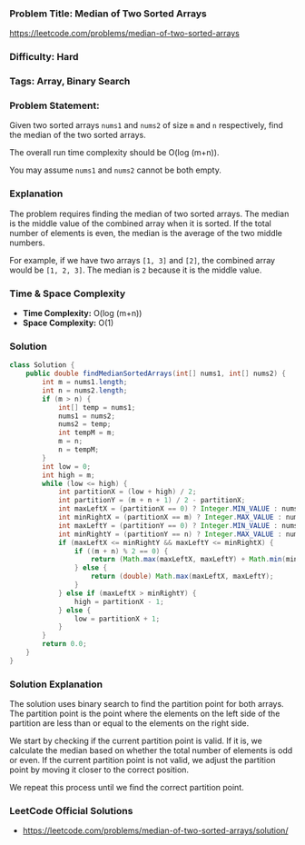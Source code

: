 ### **Problem Title: Median of Two Sorted Arrays**  
https://leetcode.com/problems/median-of-two-sorted-arrays  

### **Difficulty:** Hard  

### **Tags:** Array, Binary Search

### **Problem Statement:**  
Given two sorted arrays `nums1` and `nums2` of size `m` and `n` respectively, find the median of the two sorted arrays.

The overall run time complexity should be O(log (m+n)).

You may assume `nums1` and `nums2` cannot be both empty.

### **Explanation**  
The problem requires finding the median of two sorted arrays. The median is the middle value of the combined array when it is sorted. If the total number of elements is even, the median is the average of the two middle numbers.

For example, if we have two arrays `[1, 3]` and `[2]`, the combined array would be `[1, 2, 3]`. The median is `2` because it is the middle value.

### **Time & Space Complexity**  
- **Time Complexity:** O(log (m+n))  
- **Space Complexity:** O(1)  

### **Solution**  
```java
class Solution {
    public double findMedianSortedArrays(int[] nums1, int[] nums2) {
        int m = nums1.length;
        int n = nums2.length;
        if (m > n) {
            int[] temp = nums1;
            nums1 = nums2;
            nums2 = temp;
            int tempM = m;
            m = n;
            n = tempM;
        }
        int low = 0;
        int high = m;
        while (low <= high) {
            int partitionX = (low + high) / 2;
            int partitionY = (m + n + 1) / 2 - partitionX;
            int maxLeftX = (partitionX == 0) ? Integer.MIN_VALUE : nums1[partitionX - 1];
            int minRightX = (partitionX == m) ? Integer.MAX_VALUE : nums1[partitionX];
            int maxLeftY = (partitionY == 0) ? Integer.MIN_VALUE : nums2[partitionY - 1];
            int minRightY = (partitionY == n) ? Integer.MAX_VALUE : nums2[partitionY];
            if (maxLeftX <= minRightY && maxLeftY <= minRightX) {
                if ((m + n) % 2 == 0) {
                    return (Math.max(maxLeftX, maxLeftY) + Math.min(minRightX, minRightY)) / 2.0;
                } else {
                    return (double) Math.max(maxLeftX, maxLeftY);
                }
            } else if (maxLeftX > minRightY) {
                high = partitionX - 1;
            } else {
                low = partitionX + 1;
            }
        }
        return 0.0;
    }
}
```

### **Solution Explanation**  
The solution uses binary search to find the partition point for both arrays. The partition point is the point where the elements on the left side of the partition are less than or equal to the elements on the right side.

We start by checking if the current partition point is valid. If it is, we calculate the median based on whether the total number of elements is odd or even. If the current partition point is not valid, we adjust the partition point by moving it closer to the correct position.

We repeat this process until we find the correct partition point.

### **LeetCode Official Solutions**  
- https://leetcode.com/problems/median-of-two-sorted-arrays/solution/